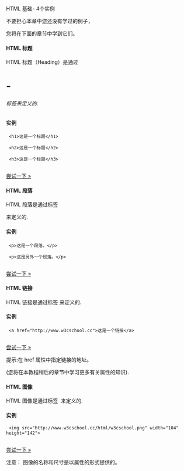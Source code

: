  HTML 基础- 4个实例
 
不要担心本章中您还没有学过的例子，

 您将在下面的章节中学到它们。

 

#### HTML 标题

 HTML 标题（Heading）是通过<h1> - <h6> 标签来定义的.

  
#### 实例

 
```
 <h1>这是一个标题</h1>

 <h2>这是一个标题</h2>

 <h3>这是一个标题</h3> 


```
 

[尝试一下 »](http://www.w3cschool.cc/try/try.php?filename=tryhtml_headers) 

 



#### HTML 段落

 HTML 段落是通过标签 <p> 来定义的.

  
#### 实例

 
```
 <p>这是一个段落。</p>

 <p>这是另外一个段落。</p> 


```
 

[尝试一下 »](http://www.w3cschool.cc/try/try.php?filename=tryhtml_paragraphs1) 

 



#### HTML 链接

 HTML 链接是通过标签 <a> 来定义的.

  
#### 实例

 
```
 <a href="http://www.w3cschool.cc">这是一个链接</a> 


```
 

[尝试一下 »](http://www.w3cschool.cc/try/try.php?filename=tryhtml_basic_link) 

 提示:在 href 属性中指定链接的地址。

 (您将在本教程稍后的章节中学习更多有关属性的知识).

 

#### HTML 图像

 HTML 图像是通过标签 <img> 来定义的.

  
#### 实例

 
```
 <img src="http://www.w3cschool.cc/html/w3cschool.png" width="104" height="142"> 


```
 

[尝试一下 »](http://www.w3cschool.cc/try/try.php?filename=tryhtml_basic_img) 

 注意： 图像的名称和尺寸是以属性的形式提供的。

 




